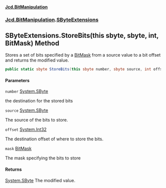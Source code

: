 #### [Jcd.BitManipulation](index.md 'index')

### [Jcd.BitManipulation](Jcd.BitManipulation.md 'Jcd.BitManipulation').[SByteExtensions](Jcd.BitManipulation.SByteExtensions.md 'Jcd.BitManipulation.SByteExtensions')

## SByteExtensions.StoreBits(this sbyte, sbyte, int, BitMask) Method

Stores a set of bits specified by a
[BitMask](Jcd.BitManipulation.BitMask.md 'Jcd.BitManipulation.BitMask')
from a source value to a bit offset and returns the modified
value.

```csharp
public static sbyte StoreBits(this sbyte number, sbyte source, int offset, Jcd.BitManipulation.BitMask mask);
```

#### Parameters

<a name='Jcd.BitManipulation.SByteExtensions.StoreBits(thissbyte,sbyte,int,Jcd.BitManipulation.BitMask).number'></a>

`number` [System.SByte](https://docs.microsoft.com/en-us/dotnet/api/System.SByte 'System.SByte')

the destination for the stored bits

<a name='Jcd.BitManipulation.SByteExtensions.StoreBits(thissbyte,sbyte,int,Jcd.BitManipulation.BitMask).source'></a>

`source` [System.SByte](https://docs.microsoft.com/en-us/dotnet/api/System.SByte 'System.SByte')

The source of the bits to store.

<a name='Jcd.BitManipulation.SByteExtensions.StoreBits(thissbyte,sbyte,int,Jcd.BitManipulation.BitMask).offset'></a>

`offset` [System.Int32](https://docs.microsoft.com/en-us/dotnet/api/System.Int32 'System.Int32')

The destination offset of where to store the bits.

<a name='Jcd.BitManipulation.SByteExtensions.StoreBits(thissbyte,sbyte,int,Jcd.BitManipulation.BitMask).mask'></a>

`mask` [BitMask](Jcd.BitManipulation.BitMask.md 'Jcd.BitManipulation.BitMask')

The mask specifying the bits to store

#### Returns

[System.SByte](https://docs.microsoft.com/en-us/dotnet/api/System.SByte 'System.SByte')
The modified value.